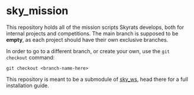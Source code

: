 # sky_mission

This repository holds all of the mission scripts Skyrats develops, both for internal projects and competitions. The main branch is supposed to be **empty**, as each project should have their own exclusive branches.

In order to go to a different branch, or create your own, use the `git checkout` command:

```
git checkout <branch-name-here>
```


This repository is meant to be a submodule of [sky_ws](https://github.com/SkyRats/sky_ws "Skyrats workspace repository"), head there for a full installation guide.
